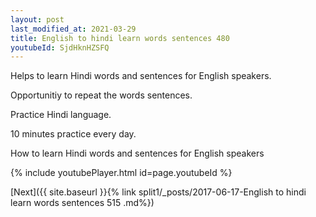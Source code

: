 ```yaml
---
layout: post
last_modified_at: 2021-03-29
title: English to hindi learn words sentences 480 
youtubeId: SjdHknHZSFQ
---
```

 
 
Helps to learn Hindi words and sentences for English speakers.

Opportunitiy to repeat the words sentences. 

Practice Hindi language. 
 
10 minutes practice every day. 
 
How to learn Hindi words and sentences for English speakers 
 
{% include youtubePlayer.html id=page.youtubeId %}
 
 
[Next]({{ site.baseurl }}{% link  split1/_posts/2017-06-17-English to hindi learn words sentences 515 .md%})
 
